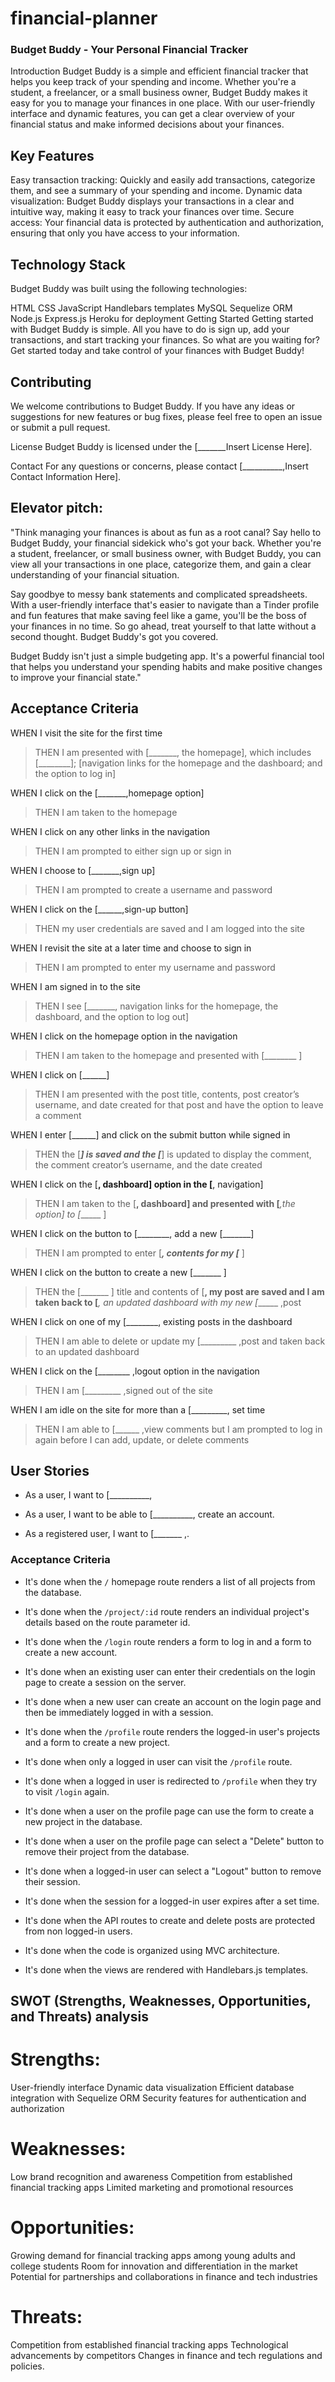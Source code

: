 # financial-planner
### Budget Buddy - Your Personal Financial Tracker
Introduction
Budget Buddy is a simple and efficient financial tracker that helps you keep track of your spending and income. Whether you're a student, a freelancer, or a small business owner, Budget Buddy makes it easy for you to manage your finances in one place. With our user-friendly interface and dynamic features, you can get a clear overview of your financial status and make informed decisions about your finances.

## Key Features
Easy transaction tracking: Quickly and easily add transactions, categorize them, and see a summary of your spending and income.
Dynamic data visualization: Budget Buddy displays your transactions in a clear and intuitive way, making it easy to track your finances over time.
Secure access: Your financial data is protected by authentication and authorization, ensuring that only you have access to your information.

## Technology Stack
Budget Buddy was built using the following technologies:

HTML
CSS
JavaScript
Handlebars templates
MySQL
Sequelize ORM
Node.js
Express.js
Heroku for deployment
Getting Started
Getting started with Budget Buddy is simple. All you have to do is sign up, add your transactions, and start tracking your finances. So what are you waiting for? Get started today and take control of your finances with Budget Buddy!

## Contributing
We welcome contributions to Budget Buddy. If you have any ideas or suggestions for new features or bug fixes, please feel free to open an issue or submit a pull request.

License
Budget Buddy is licensed under the [_______Insert License Here].

Contact
For any questions or concerns, please contact [__________,Insert Contact Information Here].

## Elevator pitch:

 "Think managing your finances is about as fun as a root canal? Say hello to Budget Buddy, your financial sidekick who's got your back. Whether you're a student, freelancer, or small business owner, with Budget Buddy, you can view all your transactions in one place, categorize them, and gain a clear understanding of your financial situation.

Say goodbye to messy bank statements and complicated spreadsheets. With a user-friendly interface that's easier to navigate than a Tinder profile and fun features that make saving feel like a game, you'll be the boss of your finances in no time. So go ahead, treat yourself to that latte without a second thought. Budget Buddy's got you covered.

Budget Buddy isn't just a simple budgeting app. It's a powerful financial tool that helps you understand your spending habits and make positive changes to improve your financial state."

## Acceptance Criteria

WHEN I visit the site for the first time
 > THEN I am presented with [_______, the homepage], which includes [________]; [navigation links for the homepage and the dashboard; and the option to log in]

WHEN I click on the [_______,homepage option]
 > THEN I am taken to the homepage

WHEN I click on any other links in the navigation
 > THEN I am prompted to either sign up or sign in

WHEN I choose to [_______,sign up]
 > THEN I am prompted to create a username and password

WHEN I click on the [______,sign-up button]
 > THEN my user credentials are saved and I am logged into the site

WHEN I revisit the site at a later time and choose to sign in
 > THEN I am prompted to enter my username and password

WHEN I am signed in to the site
 > THEN I see [_______, navigation links for the homepage, the dashboard, and the option to log out]

WHEN I click on the homepage option in the navigation
 > THEN I am taken to the homepage and presented with [________ ]
 
WHEN I click on [______]
 > THEN I am presented with the post title, contents, post creator’s username, and date created for that post and have the option to leave a comment

WHEN I enter [______] and click on the submit button while signed in
 > THEN the [_____] is saved and the [_____] is updated to display the comment, the comment creator’s username, and the date created

WHEN I click on the [______, dashboard] option in the [______, navigation]
 > THEN I am taken to the [______, dashboard] and presented with [_______,the option] to [______ ]

WHEN I click on the button to [________, add a new [_______]
 > THEN I am prompted to enter [_______, contents for my [_______ ]

WHEN I click on the button to create a new [_______ ]
 > THEN the [_______ ] title and contents of [______, my post are saved and I am taken back to [_______, an updated dashboard with my new [______ ,post

WHEN I click on one of my [________, existing posts in the dashboard
 > THEN I am able to delete or update my [_________ ,post and taken back to an updated dashboard

WHEN I click on the [________ ,logout option in the navigation
 > THEN I am [_________ ,signed out of the site

WHEN I am idle on the site for more than a [_________, set time
 > THEN I am able to [______ ,view comments but I am prompted to log in again before I can add, update, or delete comments




## User Stories

* As a user, I want to [__________, 

* As a user, I want to be able to [__________, create an account.

* As a registered user, I want to [_______ ,.



### Acceptance Criteria

* It's done when the `/` homepage route renders a list of all projects from the database.

* It's done when the `/project/:id` route renders an individual project's details based on the route parameter id.

* It's done when the `/login` route renders a form to log in and a form to create a new account.

* It's done when an existing user can enter their credentials on the login page to create a session on the server.

* It's done when a new user can create an account on the login page and then be immediately logged in with a session.

* It's done when the `/profile` route renders the logged-in user's projects and a form to create a new project.

* It's done when only a logged in user can visit the `/profile` route.

* It's done when a logged in user is redirected to `/profile` when they try to visit `/login` again.

* It's done when a user on the profile page can use the form to create a new project in the database.

* It's done when a user on the profile page can select a "Delete" button to remove their project from the database.

* It's done when a logged-in user can select a "Logout" button to remove their session.

* It's done when the session for a logged-in user expires after a set time.

* It's done when the API routes to create and delete posts are protected from non logged-in users.

* It's done when the code is organized using MVC architecture.

* It's done when the views are rendered with Handlebars.js templates.


## SWOT (Strengths, Weaknesses, Opportunities, and Threats) analysis

# Strengths:

User-friendly interface
Dynamic data visualization
Efficient database integration with Sequelize ORM
Security features for authentication and authorization

# Weaknesses:

Low brand recognition and awareness
Competition from established financial tracking apps
Limited marketing and promotional resources

# Opportunities:

Growing demand for financial tracking apps among young adults and college students
Room for innovation and differentiation in the market
Potential for partnerships and collaborations in finance and tech industries

# Threats:

Competition from established financial tracking apps
Technological advancements by competitors
Changes in finance and tech regulations and policies.



